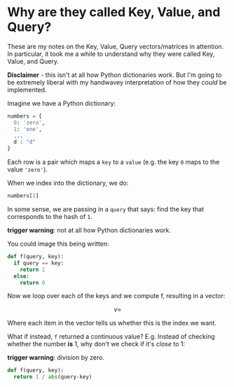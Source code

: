 # Why are they called Key, Value, and Query?

These are my notes on the Key, Value, Query vectors/matrices in attention. In particular, it took me a while to understand why they were called Key, Value, and Query.

**Disclaimer** - this isn't at all how Python dictionaries work. But I'm going to be extremely liberal with my handwavey interpretation of how they *could* be implemented.

Imagine we have a Python dictionary:

```python
numbers = {
  0: 'zero',
  1: 'one',
  ...
  d : "d"
}
```

Each row is a pair which maps a `key` to a `value` (e.g. the key `0` maps to the value `'zero'`).

When we index into the dictionary, we do:

```python
numbers[1]
```

In some sense, we are passing in a `query` that says: find the key that corresponds to the hash of `1`.

**trigger warning**: not at all how Python dictionaries work.

You could image this being written:

```python
def f(query, key):
  if query == key:
    return 1
  else:
    return 0
```

Now we loop over each of the keys and we compute f, resulting in a vector:

$$
v =
$$

Where each item in the vector tells us whether this is the index we want.

What if instead, `f` returned a continuous value? E.g. Instead of checking whether the
number **is** 1, why don't we check if it's *close* to 1:

**trigger warning**: division by zero.

```python
def f(query, key):
  return 1 / abs(query-key)
```
